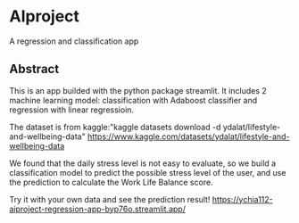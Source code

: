 # AIproject
A regression and classification app

## Abstract
This is an app builded with the python package streamlit.
It includes 2 machine learning model: classification with Adaboost classifier and regression with linear regressioin.

The dataset is from kaggle:"kaggle datasets download -d ydalat/lifestyle-and-wellbeing-data"
https://www.kaggle.com/datasets/ydalat/lifestyle-and-wellbeing-data

We found that the daily stress level is not easy to evaluate, so we build a classification model to predict the possible
stress level of the user, and use the prediction to calculate the Work Life Balance score.
 
Try it with your own data and see the prediction result!
https://ychia112-aiproject-regression-app-byp76o.streamlit.app/
